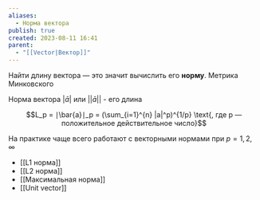 ```yaml
---
aliases:
  - Норма вектора
publish: true
created: 2023-08-11 16:41
parent:
  - "[[Vector|Вектор]]"
---
```

 
Найти длину вектора — это значит вычислить его **норму**. Метрика Минковского

Норма вектора ${} |\bar{a}|$ или $||\bar{a}||$ - его длина

$$L_p = ∣\bar{a}∣_p = (\sum_{i=1}^{n} |a|^p)^{1/p} \text{, где p — положительное действительное число}$$

На практике чаще всего работают с векторными нормами при $p=1, 2, ∞$
- [[L1 норма]]
- [[L2 норма]]
- [[Максимальная норма]]
- [[Unit vector]]






